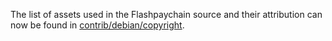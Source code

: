 The list of assets used in the Flashpaychain source and their attribution can now be found in [contrib/debian/copyright](../contrib/debian/copyright).
